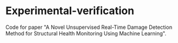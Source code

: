 # Experimental-verification
 
Code for paper "A Novel Unsupervised Real-Time Damage Detection Method for Structural Health Monitoring Using Machine Learning".
